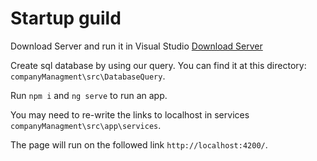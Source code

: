 # Startup guild
Download Server and run it in Visual Studio [Download Server](https://github.com/DamianMatysko/WebServer)

Create sql database by using our query. You can find it at this directory:  `companyManagment\src\DatabaseQuery`.

Run `npm i` and `ng serve` to run an app. 

You may need to re-write the links to localhost in services `companyManagment\src\app\services`.

The page will run on the followed link `http://localhost:4200/`.
